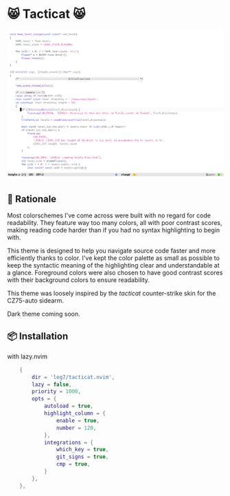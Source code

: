 # 😸 Tacticat 😸

![preview](./images/preview.png)

## 🤔 Rationale

Most colorschemes I've come across were built with no regard for code
readability. They feature way too many colors, all with poor contrast scores,
making reading code harder than if you had no syntax highlighting to begin
with.

This theme is designed to help you navigate source code faster and more
efficiently thanks to color. I've kept the color palette as small as possible
to keep the syntactic meaning of the highlighting clear and understandable at a
glance.
Foreground colors were also chosen to have good contrast scores with their
background colors to ensure readability.

This theme was loosely inspired by the *tacticat* counter-strike skin for the CZ75-auto sidearm.

Dark theme coming soon.

## 📦 Installation

with lazy.nvim

```lua
	{
		dir = 'leg7/tacticat.nvim',
		lazy = false,
		priority = 1000,
		opts = {
			autoload = true,
			highlight_column = {
				enable = true,
				number = 120,
			},
			integrations = {
				which_key = true,
				git_signs = true,
				cmp = true,
			}
		},
	},
```
